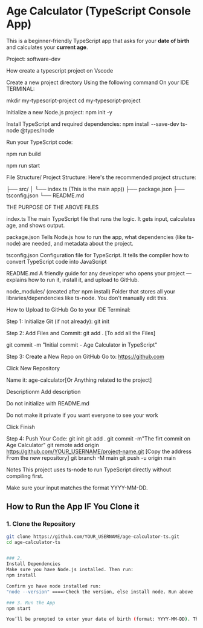 # Age Calculator (TypeScript Console App)

This is a beginner-friendly TypeScript app that asks for your **date of birth** and calculates your **current age**.

Project: software-dev

How create a typescript project on Vscode

Create a new project directory Using the following command On your IDE TERMINAL:

mkdir my-typescript-project
cd my-typescript-project


Initialize a new Node.js project:
npm init -y

Install TypeScript and required dependencies:
npm install --save-dev ts-node @types/node

Run your TypeScript code:

npm run build

npm run start



File Structure/ Project Structure: Here's the recommended project structure:

├── src/
│   └── index.ts (This is the main app))
├── package.json
├── tsconfig.json
└── README.md



THE PURPOSE OF THE ABOVE FILES

index.ts	The main TypeScript file that runs the logic. It gets input, calculates age, and shows output.

package.json	Tells Node.js how to run the app, what dependencies (like ts-node) are needed, and metadata about the project.

tsconfig.json	Configuration file for TypeScript. It tells the compiler how to convert TypeScript code into JavaScript

README.md	A friendly guide for any developer who opens your project — explains how to run it, install it, and upload to GitHub.

node_modules/ (created after npm install)	Folder that stores all your libraries/dependencies like ts-node. You don't manually edit this.






How to Upload to GitHub
Go to your IDE Terminal:

Step 1: Initialize Git (if not already): git init

Step 2: Add Files and Commit: git add . [To add all the Files]

git commit -m "Initial commit - Age Calculator in TypeScript"



Step 3: Create a New Repo on GitHub
Go to: https://github.com

Click New Repository

Name it: age-calculator[Or Anything related to the project]

Descriptionm Add description

Do not initialize with README.md

Do not make it private if you want everyone to see your work

Click Finish

Step 4: Push Your Code:
git init
git add .
git commit -m"The firt commit on Age Calculator"
git remote add origin https://github.com/YOUR_USERNAME/project-name.git [Copy the address From the new repository]
git branch -M main
git push -u origin main

Notes
This project uses ts-node to run TypeScript directly without compiling first.

Make sure your input matches the format YYYY-MM-DD.



## How to Run the App IF You Clone it

### 1. Clone the Repository

```bash
git clone https://github.com/YOUR_USERNAME/age-calculator-ts.git
cd age-calculator-ts


### 2.
Install Dependencies
Make sure you have Node.js installed. Then run: 
npm install

Confirm yo have node installed run: 
"node --version" ====>Check the version, else install node. Run above 

### 3. Run the App
npm start

You’ll be prompted to enter your date of birth (format: YYYY-MM-DD). The app will calculate your age and display it.
